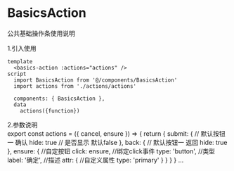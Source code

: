 
# BasicsAction

公共基础操作条使用说明

1.引入使用  
```
template
  <basics-action :actions="actions" />
script
  import BasicsAction from '@/components/BasicsAction'
  import actions from './actions/actions'

  components: { BasicsAction },
  data
    actions({function})
```
2.参数说明  
export const actions = ({ cancel, ensure }) => {
  return {
    submit: {  // 默认按钮一 确认
      hide: true // 是否显示 默认false
    },
    back: {   // 默认按钮一 返回
      hide: true
    },
    ensure: {   //自定按钮
      click: ensure,  //绑定click事件
      type: 'button', //类型
      label: '确定',  //描述
      attr: { //自定义属性
        type: 'primary'
      }
    }
  }
}
...